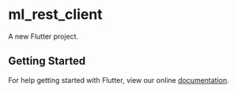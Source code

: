 # ml_rest_client

A new Flutter project.

## Getting Started

For help getting started with Flutter, view our online
[documentation](https://flutter.io/).
